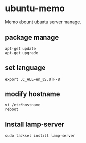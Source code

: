 # ubuntu-memo
Memo abount ubuntu server manage.

## package manage
```
apt-get update
apt-get upgrade
```

## set language
```
export LC_ALL=en_US.UTF-8
```

## modify hostname
```
vi /etc/hostname
reboot
```

## install lamp-server
```
sudo tasksel install lamp-server
```

